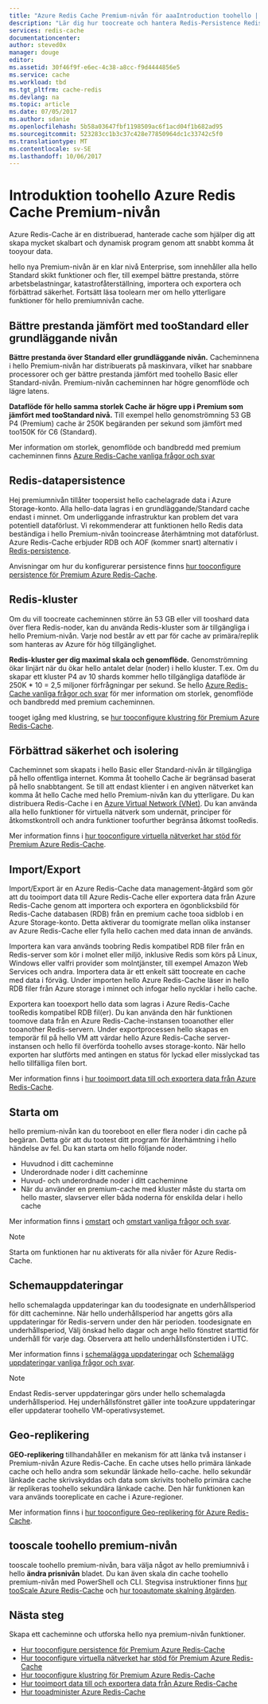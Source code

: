 ```yaml
---
title: "Azure Redis Cache Premium-nivån för aaaIntroduction toohello | Microsoft Docs"
description: "Lär dig hur toocreate och hantera Redis-Persistence Redis-kluster och virtuella nätverk stöd för din Premium-nivån Azure Redis-Cache-instanser"
services: redis-cache
documentationcenter: 
author: steved0x
manager: douge
editor: 
ms.assetid: 30f46f9f-e6ec-4c38-a8cc-f9d4444856e5
ms.service: cache
ms.workload: tbd
ms.tgt_pltfrm: cache-redis
ms.devlang: na
ms.topic: article
ms.date: 07/05/2017
ms.author: sdanie
ms.openlocfilehash: 5b58a03647fbf1198509ac6f1acd04f1b682ad95
ms.sourcegitcommit: 523283cc1b3c37c428e77850964dc1c33742c5f0
ms.translationtype: MT
ms.contentlocale: sv-SE
ms.lasthandoff: 10/06/2017
---
```

# <a name="introduction-toohello-azure-redis-cache-premium-tier"></a>Introduktion toohello Azure Redis Cache Premium-nivån
Azure Redis-Cache är en distribuerad, hanterade cache som hjälper dig att skapa mycket skalbart och dynamisk program genom att snabbt komma åt tooyour data. 

hello nya Premium-nivån är en klar nivå Enterprise, som innehåller alla hello Standard skikt funktioner och fler, till exempel bättre prestanda, större arbetsbelastningar, katastrofåterställning, importera och exportera och förbättrad säkerhet. Fortsätt läsa toolearn mer om hello ytterligare funktioner för hello premiumnivån cache.

## <a name="better-performance-compared-toostandard-or-basic-tier"></a>Bättre prestanda jämfört med tooStandard eller grundläggande nivån
**Bättre prestanda över Standard eller grundläggande nivån.** Cacheminnena i hello Premium-nivån har distribuerats på maskinvara, vilket har snabbare processorer och ger bättre prestanda jämfört med toohello Basic eller Standard-nivån. Premium-nivån cacheminnen har högre genomflöde och lägre latens. 

**Dataflöde för hello samma storlek Cache är högre upp i Premium som jämfört med tooStandard nivå.** Till exempel hello genomströmning 53 GB P4 (Premium) cache är 250K begäranden per sekund som jämfört med too150K för C6 (Standard).

Mer information om storlek, genomflöde och bandbredd med premium cacheminnen finns [Azure Redis-Cache vanliga frågor och svar](cache-faq.md#what-redis-cache-offering-and-size-should-i-use)

## <a name="redis-data-persistence"></a>Redis-datapersistence
Hej premiumnivån tillåter toopersist hello cachelagrade data i Azure Storage-konto. Alla hello-data lagras i en grundläggande/Standard cache endast i minnet. Om underliggande infrastruktur kan problem det vara potentiell dataförlust. Vi rekommenderar att funktionen hello Redis data beständiga i hello Premium-nivån tooincrease återhämtning mot dataförlust. Azure Redis-Cache erbjuder RDB och AOF (kommer snart) alternativ i [Redis-persistence](http://redis.io/topics/persistence). 

Anvisningar om hur du konfigurerar persistence finns [hur tooconfigure persistence för Premium Azure Redis-Cache](cache-how-to-premium-persistence.md).

## <a name="redis-cluster"></a>Redis-kluster
Om du vill toocreate cacheminnen större än 53 GB eller vill tooshard data över flera Redis-noder, kan du använda Redis-kluster som är tillgängliga i hello Premium-nivån. Varje nod består av ett par för cache av primära/replik som hanteras av Azure för hög tillgänglighet. 

**Redis-kluster ger dig maximal skala och genomflöde.** Genomströmning ökar linjärt när du ökar hello antalet delar (noder) i hello kluster. T.ex. Om du skapar ett kluster P4 av 10 shards kommer hello tillgängliga dataflöde är 250K * 10 = 2,5 miljoner förfrågningar per sekund. Se hello [Azure Redis-Cache vanliga frågor och svar](cache-faq.md#what-redis-cache-offering-and-size-should-i-use) för mer information om storlek, genomflöde och bandbredd med premium cacheminnen.

tooget igång med klustring, se [hur tooconfigure klustring för Premium Azure Redis-Cache](cache-how-to-premium-clustering.md).

## <a name="enhanced-security-and-isolation"></a>Förbättrad säkerhet och isolering
Cacheminnet som skapats i hello Basic eller Standard-nivån är tillgängliga på hello offentliga internet. Komma åt toohello Cache är begränsad baserat på hello snabbtangent. Se till att endast klienter i en angiven nätverket kan komma åt hello Cache med hello Premium-nivån kan du ytterligare. Du kan distribuera Redis-Cache i en [Azure Virtual Network (VNet)](https://azure.microsoft.com/services/virtual-network/). Du kan använda alla hello funktioner för virtuella nätverk som undernät, principer för åtkomstkontroll och andra funktioner toofurther begränsa åtkomst tooRedis.

Mer information finns i [hur tooconfigure virtuella nätverket har stöd för Premium Azure Redis-Cache](cache-how-to-premium-vnet.md).

## <a name="importexport"></a>Import/Export
Import/Export är en Azure Redis-Cache data management-åtgärd som gör att du tooimport data till Azure Redis-Cache eller exportera data från Azure Redis-Cache genom att importera och exportera en ögonblicksbild för Redis-Cache databasen (RDB) från en premium cache tooa sidblob i en Azure Storage-konto. Detta aktiverar du toomigrate mellan olika instanser av Azure Redis-Cache eller fylla hello cachen med data innan de används.

Importera kan vara används toobring Redis kompatibel RDB filer från en Redis-server som kör i molnet eller miljö, inklusive Redis som körs på Linux, Windows eller valfri provider som molntjänster, till exempel Amazon Web Services och andra. Importera data är ett enkelt sätt toocreate en cache med data i förväg. Under importen hello Azure Redis-Cache läser in hello RDB filer från Azure storage i minnet och infogar hello nycklar i hello cache.

Exportera kan tooexport hello data som lagras i Azure Redis-Cache tooRedis kompatibel RDB fil(er). Du kan använda den här funktionen toomove data från en Azure Redis-Cache-instansen tooanother eller tooanother Redis-servern. Under exportprocessen hello skapas en temporär fil på hello VM att värdar hello Azure Redis-Cache server-instansen och hello fil överförda toohello avses storage-konto. När hello exporten har slutförts med antingen en status för lyckad eller misslyckad tas hello tillfälliga filen bort.

Mer information finns i [hur tooimport data till och exportera data från Azure Redis-Cache](cache-how-to-import-export-data.md).

## <a name="reboot"></a>Starta om
hello premium-nivån kan du tooreboot en eller flera noder i din cache på begäran. Detta gör att du tootest ditt program för återhämtning i hello händelse av fel. Du kan starta om hello följande noder.

* Huvudnod i ditt cacheminne
* Underordnade noder i ditt cacheminne
* Huvud- och underordnade noder i ditt cacheminne
* När du använder en premium-cache med kluster måste du starta om hello master, slavserver eller båda noderna för enskilda delar i hello cache

Mer information finns i [omstart](cache-administration.md#reboot) och [omstart vanliga frågor och svar](cache-administration.md#reboot-faq).

>[!NOTE]
>Starta om funktionen har nu aktiverats för alla nivåer för Azure Redis-Cache.
>
>

## <a name="schedule-updates"></a>Schemauppdateringar
hello schemalagda uppdateringar kan du toodesignate en underhållsperiod för ditt cacheminne. När hello underhållsperiod har angetts görs alla uppdateringar för Redis-servern under den här perioden. toodesignate en underhållsperiod, Välj önskad hello dagar och ange hello fönstret starttid för underhåll för varje dag. Observera att hello underhållsfönstertiden i UTC. 

Mer information finns i [schemalägga uppdateringar](cache-administration.md#schedule-updates) och [Schemalägg uppdateringar vanliga frågor och svar](cache-administration.md#schedule-updates-faq).

> [!NOTE]
> Endast Redis-server uppdateringar görs under hello schemalagda underhållsperiod. Hej underhållsfönstret gäller inte tooAzure uppdateringar eller uppdaterar toohello VM-operativsystemet.
> 
> 

## <a name="geo-replication"></a>Geo-replikering

**GEO-replikering** tillhandahåller en mekanism för att länka två instanser i Premium-nivån Azure Redis-Cache. En cache utses hello primära länkade cache och hello andra som sekundär länkade hello-cache. hello sekundär länkade cache skrivskyddas och data som skrivits toohello primära cache är replikeras toohello sekundära länkade cache. Den här funktionen kan vara används tooreplicate en cache i Azure-regioner.

Mer information finns i [hur tooconfigure Geo-replikering för Azure Redis-Cache](cache-how-to-geo-replication.md).


## <a name="tooscale-toohello-premium-tier"></a>tooscale toohello premium-nivån
tooscale toohello premium-nivån, bara välja något av hello premiumnivå i hello **ändra prisnivån** bladet. Du kan även skala din cache toohello premium-nivån med PowerShell och CLI. Stegvisa instruktioner finns [hur tooScale Azure Redis-Cache](cache-how-to-scale.md) och [hur tooautomate skalning åtgärden](cache-how-to-scale.md#how-to-automate-a-scaling-operation).

## <a name="next-steps"></a>Nästa steg
Skapa ett cacheminne och utforska hello nya premium-nivån funktioner.

* [Hur tooconfigure persistence för Premium Azure Redis-Cache](cache-how-to-premium-persistence.md)
* [Hur tooconfigure virtuella nätverket har stöd för Premium Azure Redis-Cache](cache-how-to-premium-vnet.md)
* [Hur tooconfigure klustring för Premium Azure Redis-Cache](cache-how-to-premium-clustering.md)
* [Hur tooimport data till och exportera data från Azure Redis-Cache](cache-how-to-import-export-data.md)
* [Hur tooadminister Azure Redis-Cache](cache-administration.md)

